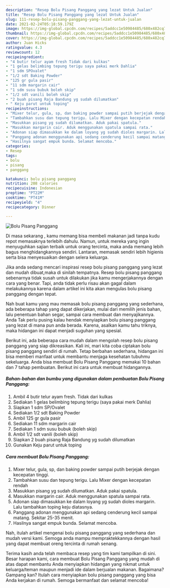 ```yaml
---
description: "Resep Bolu Pisang Panggang yang lezat Untuk Jualan"
title: "Resep Bolu Pisang Panggang yang lezat Untuk Jualan"
slug: 111-resep-bolu-pisang-panggang-yang-lezat-untuk-jualan
date: 2021-02-24T05:18:59.179Z
image: https://img-global.cpcdn.com/recipes/5addcc1e50984485/680x482cq70/bolu-pisang-panggang-foto-resep-utama.jpg
thumbnail: https://img-global.cpcdn.com/recipes/5addcc1e50984485/680x482cq70/bolu-pisang-panggang-foto-resep-utama.jpg
cover: https://img-global.cpcdn.com/recipes/5addcc1e50984485/680x482cq70/bolu-pisang-panggang-foto-resep-utama.jpg
author: Juan Hicks
ratingvalue: 4.3
reviewcount: 12
recipeingredient:
- "4 butir telur ayam fresh Tidak dari kulkas"
- "1 gelas belimbing tepung terigu saya pakai merk Dahlia"
- "1 sdm SPOvalet"
- "1/2 sdt Baking Powder"
- "125 gr gula pasir"
- "11 sdm margarin cair"
- "1 sdm susu bubuk boleh skip"
- "1/2 sdt vanili boleh skip"
- "2 buah pisang Raja Bandung yg sudah dilumatkan"
- " Keju parut untuk toping"
recipeinstructions:
- "Mixer telur, gula, sp, dan baking powder sampai putih berjejak dengan kecepatan tinggi."
- "Tambahkan susu dan tepung terigu. Lalu Mixer dengan kecepatan rendah"
- "Masukkan pisang yg sudah dilumatkan. Aduk pakai spatula."
- "Masukkan margarin cair. Aduk menggunakan spatula sampai rata."
- "Adonan siap dimasukkan ke dalam loyang yg sudah dioles margarin. Lalu tambahkan toping keju diatasnya."
- "Panggang adonan menggunakan api sedang cenderung kecil sampai matang. Sekitar 25-35 menit."
- "Hasilnya sangat empuk bunda. Selamat mencoba."
categories:
- Resep
tags:
- bolu
- pisang
- panggang

katakunci: bolu pisang panggang 
nutrition: 208 calories
recipecuisine: Indonesian
preptime: "PT22M"
cooktime: "PT41M"
recipeyield: "4"
recipecategory: Dinner

---
```



![Bolu Pisang Panggang](https://img-global.cpcdn.com/recipes/5addcc1e50984485/680x482cq70/bolu-pisang-panggang-foto-resep-utama.jpg)

Di masa  sekarang , kamu memang bisa membeli makanan jadi tanpa kudu repot memasaknya terlebih dahulu. Namun, untuk mereka yang ingin menyuguhkan sajian terbaik untuk orang tercinta, maka anda memang lebih bagus menghidangkannya sendiri. Lantaran, memasak sendiri lebih higienis serta bisa menyesuaikan dengan selera keluarga.

Jika anda sedang mencari inspirasi resep bolu pisang panggang yang lezat dan mudah dibuat,maka di sinilah tempatnya. Resep bolu pisang panggang  sebenarnya tidak susah untuk dilakukan jika kamu mengerjakannya dengan cara yang benar. Tapi, anda tidak perlu risau akan gagal dalam melakukannya 
karena dalam artikel ini kita akan mengulas bolu pisang panggang dengan tepat.  



Nah buat kamu yang mau memasak bolu pisang panggang yang sederhana, ada beberapa tahap yang dapat dikerjakan, mulai dari memilih jenis bahan, lalu penentuan bahan segar, sampai cara membuat dan menyajikannya. Anda Tak perlu pusing kalau hendak menyiapkan bolu pisang panggang yang lezat di mana pun anda berada. Karena, asalkan kamu  tahu triknya, maka hidangan ini dapat menjadi suguhan yang spesial.

Berikut ini, ada beberapa cara mudah dalam mengolah resep bolu pisang panggang yang siap dikreasikan. Kali ini, mari kita coba ciptakan bolu pisang panggang sendiri di rumah. Tetap berbahan sederhana, hidangan ini bisa memberi manfaat untuk membantu menjaga kesehatan tubuhmu sekeluarga. Anda bisa membuat Bolu Pisang Panggang memakai 10 bahan dan 7 tahap pembuatan. Berikut ini cara untuk membuat hidangannya.

<!--inarticleads1-->

##### Bahan-bahan dan bumbu yang digunakan dalam pembuatan Bolu Pisang Panggang:

1. Ambil 4 butir telur ayam fresh. Tidak dari kulkas
1. Sediakan 1 gelas belimbing tepung terigu (saya pakai merk Dahlia)
1. Siapkan 1 sdm SP/Ovalet
1. Sediakan 1/2 sdt Baking Powder
1. Ambil 125 gr gula pasir
1. Sediakan 11 sdm margarin cair
1. Sediakan 1 sdm susu bubuk (boleh skip)
1. Ambil 1/2 sdt vanili (boleh skip)
1. Siapkan 2 buah pisang Raja Bandung yg sudah dilumatkan
1. Gunakan  Keju parut untuk toping




<!--inarticleads2-->

##### Cara membuat Bolu Pisang Panggang:

1. Mixer telur, gula, sp, dan baking powder sampai putih berjejak dengan kecepatan tinggi.
1. Tambahkan susu dan tepung terigu. Lalu Mixer dengan kecepatan rendah
1. Masukkan pisang yg sudah dilumatkan. Aduk pakai spatula.
1. Masukkan margarin cair. Aduk menggunakan spatula sampai rata.
1. Adonan siap dimasukkan ke dalam loyang yg sudah dioles margarin. Lalu tambahkan toping keju diatasnya.
1. Panggang adonan menggunakan api sedang cenderung kecil sampai matang. Sekitar 25-35 menit.
1. Hasilnya sangat empuk bunda. Selamat mencoba.




Nah, itulah artikel mengenai  bolu pisang panggang  yang sederhana dan mudah versi kami. Semoga anda mampu mempraktekkannya dengan hasil yang dapat membuat oreng tercinta di rumah senang. 

Terima kasih anda telah membaca resep yang tim kami tampilkan di sini. Besar harapan kami, cara membuat  Bolu Pisang Panggang yang mudah di atas dapat membantu Anda menyiapkan hidangan yang nikmat untuk keluarga/teman maupun menjadi ide dalam berjualan makanan. Bagaimana? Gampang kan? Itulah cara menyiapkan bolu pisang panggang yang bisa Anda kerjakan di rumah. Semoga bermanfaat dan selamat mencoba!


